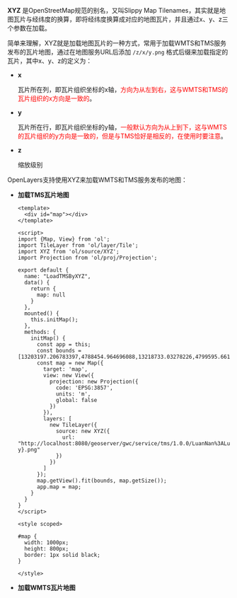 **XYZ** 是OpenStreetMap规范的别名，又叫Slippy Map Tilenames，其实就是地图瓦片与经纬度的换算，即将经纬度换算成对应的地图瓦片，并且通过x、y、z三个参数在加载。



简单来理解，XYZ就是加载地图瓦片的一种方式，常用于加载WMTS和TMS服务发布的瓦片地图，通过在地图服务URL后添加 `/z/x/y.png` 格式后缀来加载指定的瓦片，其中x、y、z的定义为：

- **x**

  瓦片所在列，即瓦片组织坐标的x轴，<font color="red">方向为从左到右，这与WMTS和TMS的瓦片组织的x方向是一致的</font>。

- **y**

  瓦片所在行，即瓦片组织坐标的y轴，<font color="red">一般默认方向为从上到下，这与WMTS的瓦片组织的y方向是一致的，但是与TMS恰好是相反的，在使用时要注意</font>。

- **z**

  缩放级别



OpenLayers支持使用XYZ来加载WMTS和TMS服务发布的地图：

- **加载TMS瓦片地图**

  ```vue
  <template>
    <div id="map"></div>
  </template>
  
  <script>
  import {Map, View} from 'ol';
  import TileLayer from 'ol/layer/Tile';
  import XYZ from 'ol/source/XYZ';
  import Projection from 'ol/proj/Projection';
  
  export default {
    name: "LoadTMSByXYZ",
    data() {
      return {
        map: null
      }
    },
    mounted() {
      this.initMap();
    },
    methods: {
      initMap() {
        const app = this;
        const bounds = [13203197.206783397,4788454.964696088,13218733.03278226,4799595.661568641];
        const map = new Map({
          target: 'map',
          view: new View({
            projection: new Projection({
              code: 'EPSG:3857',
              units: 'm',
              global: false
            })
          }),
          layers: [
            new TileLayer({
              source: new XYZ({
                url: "http://localhost:8080/geoserver/gwc/service/tms/1.0.0/LuanNan%3ALuanNan_tiles@EPSG%3A3857x18@png/{z}/{x}/{-y}.png"
              })
            })
          ]
        });
        map.getView().fit(bounds, map.getSize());
        app.map = map;
      }
    }
  }
  </script>
  
  <style scoped>
  
  #map {
    width: 1000px;
    height: 800px;
    border: 1px solid black;
  }
  
  </style>
  ```

  

- **加载WMTS瓦片地图**

